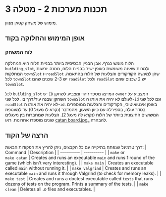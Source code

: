 # תכנות מערכות 2 - מטלה 3
מימוש של משחק קטאן מנוון.

## **אופן המימוש והחלוקה בקוד**
### לוח המשחק
הלוח מומש כגרף. אבן הבניין הבסיסית ביותר בבניית הלוח היא המחלקה `building_slot`, ולמרות שאינה משומשת באופן ישיר בבניית הלוח, ממנה יורשות המחלקות `townSlot` ו-`roadSlot` שהן למעשה הקודקודים והצלעות של הלוח בהתאמה. לכל `townSlot` יש 2-3 שכנים שהם `roadSlot` ולכל `roadSlot` יש 2 שכנים שהם `townSlot`. 

לכל `building_slot` יש `ID` המייצג מספר זיהוי ומצביע לשחקן `owner` המצביע על השחקן שבנה עיר/דרך בו. לכל שני `townSlot` לעולם לא יהיה את אותו ה-`id` וגם לכל שני `roadSlot` לא יהיה את אותו ה-`id`. באופן אינטואיטיבי, הקודקודים והצלעות ממוספרים בסדר עולה, בספירלה עם כיוון השעון, מהמדבר (נקרא לו מעגל 0) עד למעטפת המשושים החיצונית ביותר של הלוח (נקרא לה מעגל 2). הצלעות שמחברות בין מעגלים שונים מוספרו אחרונות. ראו [catan board.jpg_](https://github.com/YJacob620/SysProg2Ex3/blob/main/_catan%20board.jpg) להבהרה.
## הרצה של הקוד
דרך טרמינל שנפתח בתיקייה עם כל הקבצים, ניתן להריץ את הפקודות הבאות:
| Command | Description |
| ---------- | ---------- |
| `make` or <br>`make catan` | Creates and runs an executable `main` and runs 1 round of the game (which isn't very interesting). |
| `make main` | Creates an executable called `main` without running it. |
| `make valgrind` | Creates and runs an executable `main` and runs it through Valgrind (to check for memory leaks). |
| `make test` | Creates and runs a doctest executable called `tests` that runs dozens of tests on the program. Prints a summary of the tests. |
| `make clean` | Deletes all .o files and executables. |
